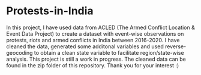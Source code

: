 # Protests-in-India 

In this project, I have used data from ACLED (The Armed Conflict Location & Event Data Project) to create a dataset with event-wise observations on protests, riots and armed conflicts in India between 2016-2020. I have cleaned the data, generated some additonal variables and used reverse-geocoding to obtain a clean state variable to facilitate region/state-wise analysis. This project is still a work in progress. The cleaned data can be found in the zip folder of this repository. Thank you for your interest :)
